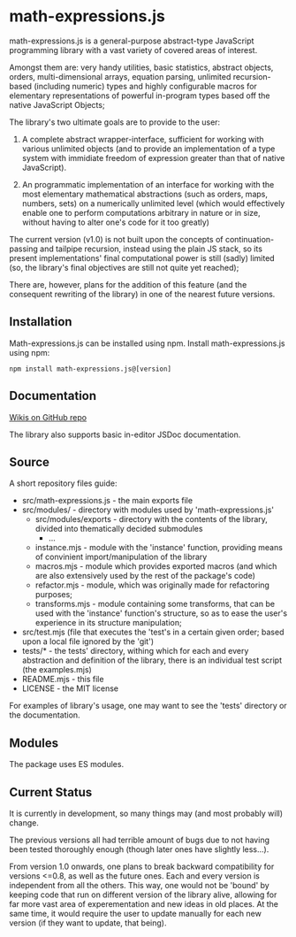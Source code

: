 # math-expressions.js

math-expressions.js is a general-purpose abstract-type JavaScript programming library with a vast variety of covered areas of interest.

Amongst them are: very handy utilities, basic statistics, abstract objects, 
orders, multi-dimensional arrays, equation parsing, unlimited recursion-based (including numeric) types 
and highly configurable macros for elementary representations of powerful in-program 
types based off the native JavaScript Objects;

The library's two ultimate goals are to provide to the user:

1. A complete abstract wrapper-interface, sufficient for 
working with various unlimited objects (and to provide an 
implementation of a type system with immidiate freedom of 
expression greater than that of native JavaScript). 

2. An programmatic implementation of an interface for working with 
the most elementary mathematical abstractions 
(such as orders, maps, numbers, sets) on a numerically unlimited 
level (which would effectively enable one to perform computations
arbitrary in nature or in size, without having to alter one's 
code for it too greatly)

The current version (v1.0) is not built upon the concepts of 
continuation-passing and tailpipe recursion, instead using the plain JS stack, so its present implementations' final 
computational power is still (sadly) limited (so, the library's final objectives are still not quite yet reached); 

There are, however, plans for the addition of this feature (and the consequent rewriting of the library)
in one of the nearest future versions. 

<!-- * About the compatibility changes: -->
<!-- * The compatibility is broken in 3 places: 1. the imports and 2. the default arguments of functions... 3. (sometimes) The precise argument lists and definitions of functions (though, the changes were always only generalizing, expansive and constructive...) -->
<!-- * Also, some elements of the old API change entirely (this touches classes especially much...): certain things change names, disappear or (far more usually) get (immensely) generalized; -->

## Installation

Math-expressions.js can be installed using npm.
Install math-expressions.js using npm:

    npm install math-expressions.js@[version]

## Documentation 

<!-- * Planned: each version has its own documentation... Though stuff >= 0.8 is marked as 'not recommended for use (bugs)' -->
[Wikis on GitHub repo](https://github.com/HGARgG-0710/math-expressions.js/wiki)

The library also supports basic in-editor JSDoc documentation. 

## Source

A short repository files guide: 

<!-- * Funnote: later (when ready to publish on GitHub, and go write the docs) - count the definitions throughout the files; -->
<!-- ! UPDATE THIS!!! Each and every file in the chain ought to have its purpose described here... -->

- src/math-expressions.js - the main exports file
- src/modules/ - directory with modules used by 'math-expressions.js'
	- src/modules/exports - directory with the contents of the library, divided into thematically decided submodules
		- ...
	- instance.mjs - module with the 'instance' function, providing means of convinient import/manipulation of the library
	- macros.mjs - module which provides exported macros (and which are also extensively used by the rest of the package's code)
	- refactor.mjs - module, which was originally made for refactoring purposes; 
	- transforms.mjs - module containing some transforms, that can be used with the 'instance' function's structure, so as to ease the user's experience in its structure manipulation; 
- src/test.mjs (file that executes the 'test's in a certain given order; based upon a local file ignored by the 'git')
- tests/* - the tests' directory, withing which for each and every abstraction and definition of the library, there is an individual test script (the examples.mjs)
- README.mjs - this file
- LICENSE  - the MIT license


For examples of library's usage, one may want to see the 'tests' directory or the documentation. 

## Modules

The package uses ES modules. 
<!-- ? Why only them? It could also support the CommonJS modules...; -->
<!-- TODO: add support for those, decide which extensions one'd rather use... -->

## Current Status 

It is currently in development, so many things may (and most probably will) change. 

The previous versions all had terrible amount of bugs due to not having been tested thoroughly enough (though later ones have slightly less...). 

From version 1.0 onwards, one plans to break backward compatibility for versions <=0.8, as well as the future ones. 
Each and every version is independent from all the others. 
This way, one would not be 'bound' by keeping code that run on different version of the library alive, allowing for far more vast area of 
experementation and new ideas in old places. 
At the same time, it would require the user to update manually for each new version (if they want to update, that being). 
